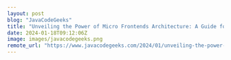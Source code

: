 ```yaml
---
layout: post
blog: "JavaCodeGeeks"
title: "Unveiling the Power of Micro Frontends Architecture: A Guide for Developers"
date: 2024-01-18T09:12:06Z
image: images/javacodegeeks.png
remote_url: "https://www.javacodegeeks.com/2024/01/unveiling-the-power-of-micro-frontends-architecture-a-guide-for-developers.html"
---
```

